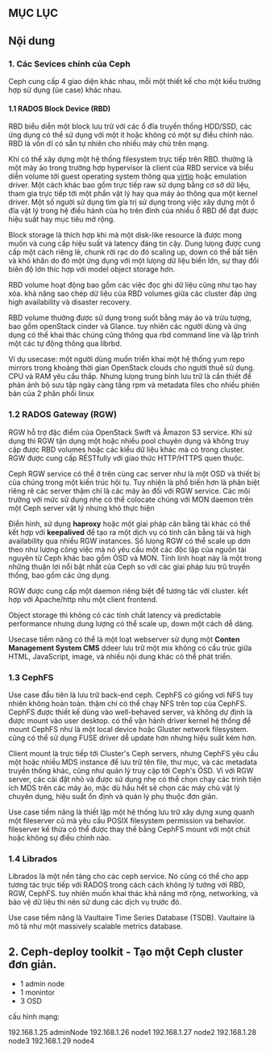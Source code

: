 ---
---

## MỤC LỤC



## Nội dung

### 1. Các Sevices chính của Ceph

Ceph cung cấp 4 giao diện khác nhau, mỗi một thiết kế cho một kiểu trường hợp sử dụng (úe case) khác nhau.

#### 1.1 RADOS Block Device (RBD)

RBD biểu diễn một block lưu trữ với các ổ đĩa truyền thống HDD/SSD, các ứng dụng có thể sử dụng với một ít hoặc không có một sự điều chỉnh nào. RBD là vốn dĩ có sẵn tự nhiên cho nhiều máy chủ trên mạng.

Khi có thể xây dựng một hệ thống filesystem trực tiếp trên RBD. thường là một máy ảo trong trường hợp hypervisor là client của RBD service và biểu diễn volume tới guest operating system thông qua [virtio](Notes.md/#virtio) hoặc emulation driver. Một cách khác bao gồm trực tiếp raw sử dụng bằng cơ sở dữ liệu, tham gia trực tiếp tới một phần vật lý hay qua máy ảo thông qua một kernel driver. Một số người sử dụng tìm gía trị sử dụng trong việc xây dựng một ổ đĩa vật lý trong hệ điều hành của họ trên đỉnh của nhiều ổ RBD để đạt được hiệu suất hay mục tiêu mở rộng.

Block storage là thích hợp khi mà một disk-like resource là được mong muốn và cung cấp hiệu suất và latency đáng tin cậy. Dung lưọng được cung cấp một cách riêng lẻ, chunk rời rạc do đó scaling up, down có thể bất tiện và khó khăn do đó một ứng dụng với một lưọng dữ liệu biến lớn, sự thay đổi biên độ lớn thíc hợp với model object storage hơn.

RBD volume hoạt động bao gồm các việc đọc ghi dữ liệu cũng như tạo hay xóa. khả năng sao chép dữ liệu của RBD volumes giữa các cluster đáp ứng high availability và disaster recovery.

RBD volume thường được sử dụng trong suốt bằng máy ảo và trừu tượng, bao gồm openStack cinder và Glance. tuy nhiên các người dùng và ứng dụng có thể khai thác chúng cũng thông qua rbd command line và lập trình một các tự động thông qua librbd.

Ví dụ usecase: một người dùng muốn triển khai một hệ thống  yum repo mirrors trong khoảng thời gian OpenStack clouds cho người thuê sử dụng. CPU và RAM yêu cầu thấp. Nhưng lưọng trung bình lưu trữ là cần thiết để phản ánh bộ sưu tập ngày càng tăng rpm và metadata files cho nhiều phiên bản của 2 phân phối linux

### 1.2 RADOS Gateway (RGW)

RGW hỗ trợ đặc điểm của OpenStack Swift và Âmazon S3 service. Khi sử dụng thì RGW tận dụng một hoặc nhiều pool chuyên dụng và không truy cập được RBD volumes hoặc các kiểu dữ liệu khác mà có trong cluster. RGW được cung cấp RÉSTfully với giao thức HTTP/HTTPS quen thuộc.

Ceph RGW service có thể ở trên cùng cac server như là một OSD và thiết bị của chúng trong một kiến trúc hội tụ. Tuy nhiên là phổ biến hơn là phân biệt riêng rẽ các server thậm chí là các máy ảo đối với RGW service. Các môi trường với mức sử dụng nhẹ có thể colocate chúng với MON daemon trên một Ceph server vật lý nhưng khó thực hiện

Điển hình, sử dụng **haproxy** hoặc một gỉai pháp cân bằng tải khác có thể kết hợp với **keepalived** để tạo ra một dịch vụ có tính cân bằng tải và high availability qua nhiều RGW instances. Số lưọng RGW có thể scale up dơn theo như lượng công việc mà nó yêu cầu một các độc lập của nguồn tài nguyên từ Ceph khác bao gồm ÓSD và MON. Tính linh hoạt này là một trong những thuận lợi nổi bật nhất của Ceph so với các gỉai pháp lưu trũ truyền thống, bao gồm các ứng dụng. 

RGW được cung cấp một daemon riêng biệt để tương tác với cluster. kết hợp với Apache/http nhu một client frontend.

Object storage thì không có các tính chất latency và predictable performance nhưng dung lượng có thể scale up, down một cách dễ dàng.

Usecase tiềm năng có thể là một loạt webserver sử dụng một **Conten Management System CMS** ddeer lưu trữ một mix không có cấu trúc giữa HTML, JavaScript, image, và nhiều nội dung khác có thể phát triển.

### 1.3 CephFS

Use case đầu tiên là lưu trữ back-end ceph. CephFS có giống vơi NFS tuy nhiên không hoàn toàn. thậm chí có thể chạy NFS trên top của CephFS. CephFS được thiết kế dùng vào well-behaved server, và không dự định là được mount vào user desktop. có thể vận hành driver kernel hệ thống để mount CephFS như là một local device hoặc Gluster network filesystem. cũng có thể sử dụng FUSE driver dễ update hơn nhưng hiệu suất kém hơn.

Client mount là trực tiếp tới Cluster's Ceph servers, nhưng CephFS yêu cầu một hoặc nhiều MDS instance để lưu trữ tên file, thư mục, và các metadata truyền thống khác, cũng như quản lý truy cập tới Ceph's ÓSD. Vì với RGW server, các cài đặt nhỏ và được sử dụng nhẹ có thể chọn chạy các trình tiện ích MDS trên các máy ảo, mặc dù hầu hết sẽ chọn các máy chủ vật lý chuyên dụng, hiệu suất ổn định và quản lý phụ thuộc đơn giản.

Use case tiềm năng là thiết lập một hệ thống lưu trữ xây dựng xung quanh một fileserver cũ mà yêu cầu POSIX filesystem permission va behavior. fileserver kế thừa có thể được thay thế bằng CephFS mount với một chút hoặc không sự điều chỉnh nào.

### 1.4 Librados

Librados là một nền tảng cho các ceph service. Nó cũng có thể cho app tương tác trực tiếp với RADOS trong cách cách không lý tưởng với RBD, RGW, CephFS. tuy nhiên muốn khai thác khả năng mở rộng, networking, và bảo vệ dữ liệu thì nên sử dung các dịch vụ trước đó. 

Use case tiềm năng là Vaultaire Time Series Database (TSDB). Vaultaire là mô tả như một massively scalable metrics database. 

## 2. Ceph-deploy toolkit - Tạo một Ceph cluster đơn giản.

- 1 admin node
- 1 monintor 
- 3 OSD      

cấu hình mạng:

192.168.1.25 adminNode
192.168.1.26 node1
192.168.1.27 node2
192.168.1.28 node3
192.168.1.29 node4